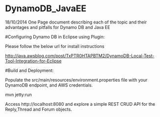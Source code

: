 DynamoDB_JavaEE
===============

18/10/2014
One Page document describing each of the topic and their advantages and pitfalls for Dynamo DB and Java EE


#Configuring Dynamo DB in Eclipse using Plugin:

Please follow the below url for install instructions

http://java.awsblog.com/post/TxPTR0HTAPBTM2/DynamoDB-Local-Test-Tool-Integration-for-Eclipse


#Build and Deployment:


Populate the src/main/resources/environment.properties file with your DynamoDB endpoint, and AWS credentials.

mvn jetty:run

Access http://localhost:8080 and explore a simple REST CRUD API for the Reply,Thread and Forum objects.
